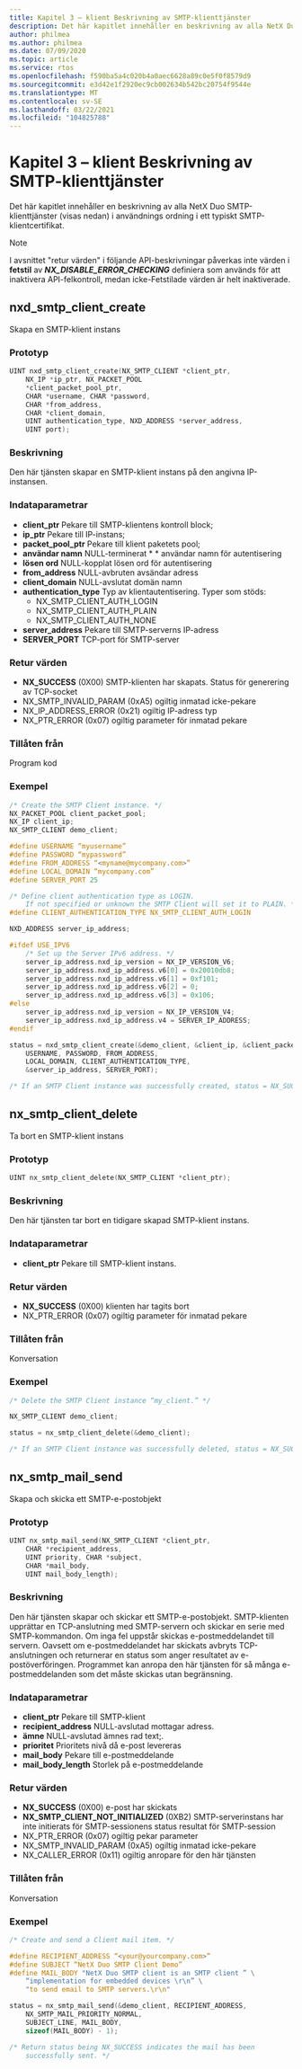 ```yaml
---
title: Kapitel 3 – klient Beskrivning av SMTP-klienttjänster
description: Det här kapitlet innehåller en beskrivning av alla NetX Duo SMTP-klienttjänster (visas nedan) i användnings ordning i ett typiskt SMTP-klientcertifikat.
author: philmea
ms.author: philmea
ms.date: 07/09/2020
ms.topic: article
ms.service: rtos
ms.openlocfilehash: f590ba5a4c020b4a0aec6628a89c0e5f0f8579d9
ms.sourcegitcommit: e3d42e1f2920ec9cb002634b542bc20754f9544e
ms.translationtype: MT
ms.contentlocale: sv-SE
ms.lasthandoff: 03/22/2021
ms.locfileid: "104825788"
---
```

# <a name="chapter-3---client-description-of-smtp-client-services"></a>Kapitel 3 – klient Beskrivning av SMTP-klienttjänster

Det här kapitlet innehåller en beskrivning av alla NetX Duo SMTP-klienttjänster (visas nedan) i användnings ordning i ett typiskt SMTP-klientcertifikat.

> [!NOTE]
> I avsnittet "retur värden" i följande API-beskrivningar påverkas inte värden i **fetstil** av **_NX_DISABLE_ERROR_CHECKING_** definiera som används för att inaktivera API-felkontroll, medan icke-Fetstilade värden är helt inaktiverade.

## <a name="nxd_smtp_client_create"></a>nxd_smtp_client_create

Skapa en SMTP-klient instans

### <a name="prototype"></a>Prototyp

```C
UINT nxd_smtp_client_create(NX_SMTP_CLIENT *client_ptr,
    NX_IP *ip_ptr, NX_PACKET_POOL
    *client_packet_pool_ptr,
    CHAR *username, CHAR *password,
    CHAR *from_address,
    CHAR *client_domain,
    UINT authentication_type, NXD_ADDRESS *server_address,
    UINT port);
```

### <a name="description"></a>Beskrivning

Den här tjänsten skapar en SMTP-klient instans på den angivna IP-instansen.

### <a name="input-parameters"></a>Indataparametrar

- **client_ptr** Pekare till SMTP-klientens kontroll block;
- **ip_ptr** Pekare till IP-instans;
- **packet_pool_ptr** Pekare till klient paketets pool;
- **användar namn** NULL-terminerat * * användar namn för autentisering
- **lösen ord** NULL-kopplat lösen ord för autentisering
- **from_address** NULL-avbruten avsändar adress
- **client_domain** NULL-avslutat domän namn
- **authentication_type** Typ av klientautentisering. Typer som stöds:
  - NX_SMTP_CLIENT_AUTH_LOGIN
  - NX_SMTP_CLIENT_AUTH_PLAIN
  - NX_SMTP_CLIENT_AUTH_NONE
- **server_address** Pekare till SMTP-serverns IP-adress
- **SERVER_PORT** TCP-port för SMTP-server

### <a name="return-values"></a>Retur värden

- **NX_SUCCESS** (0X00) SMTP-klienten har skapats. Status för generering av TCP-socket
- NX_SMTP_INVALID_PARAM (0xA5) ogiltig inmatad icke-pekare
- NX_IP_ADDRESS_ERROR (0x21) ogiltig IP-adress typ
- NX_PTR_ERROR (0x07) ogiltig parameter för inmatad pekare

### <a name="allowed-from"></a>Tillåten från

Program kod

### <a name="example"></a>Exempel

```C
/* Create the SMTP Client instance. */
NX_PACKET_POOL client_packet_pool;
NX_IP client_ip;
NX_SMTP_CLIENT demo_client;

#define USERNAME “myusername”
#define PASSWORD “mypassword”
#define FROM_ADDRESS “<myname@mycompany.com>”
#define LOCAL_DOMAIN “mycompany.com”
#define SERVER_PORT 25

/* Define client authentication type as LOGIN. 
    If not specified or unknown the SMTP Client will set it to PLAIN. */
#define CLIENT_AUTHENTICATION_TYPE NX_SMTP_CLIENT_AUTH_LOGIN

NXD_ADDRESS server_ip_address;

#ifdef USE_IPV6
    /* Set up the Server IPv6 address. */
    server_ip_address.nxd_ip_version = NX_IP_VERSION_V6;
    server_ip_address.nxd_ip_address.v6[0] = 0x20010db8;
    server_ip_address.nxd_ip_address.v6[1] = 0xf101;
    server_ip_address.nxd_ip_address.v6[2] = 0;
    server_ip_address.nxd_ip_address.v6[3] = 0x106;
#else
    server_ip_address.nxd_ip_version = NX_IP_VERSION_V4;
    server_ip_address.nxd_ip_address.v4 = SERVER_IP_ADDRESS;
#endif

status = nxd_smtp_client_create(&demo_client, &client_ip, &client_packet_pool,
    USERNAME, PASSWORD, FROM_ADDRESS,
    LOCAL_DOMAIN, CLIENT_AUTHENTICATION_TYPE,
    &server_ip_address, SERVER_PORT);

/* If an SMTP Client instance was successfully created, status = NX_SUCCESS. */
```

## <a name="nx_smtp_client_delete"></a>nx_smtp_client_delete

Ta bort en SMTP-klient instans

### <a name="prototype"></a>Prototyp

```C
UINT nx_smtp_client_delete(NX_SMTP_CLIENT *client_ptr);
```

### <a name="description"></a>Beskrivning

Den här tjänsten tar bort en tidigare skapad SMTP-klient instans.

### <a name="input-parameters"></a>Indataparametrar

- **client_ptr** Pekare till SMTP-klient instans.

### <a name="return-values"></a>Retur värden

- **NX_SUCCESS** (0X00) klienten har tagits bort
- NX_PTR_ERROR (0x07) ogiltig parameter för inmatad pekare

### <a name="allowed-from"></a>Tillåten från

Konversation

### <a name="example"></a>Exempel

```C
/* Delete the SMTP Client instance “my_client.” */

NX_SMTP_CLIENT demo_client;

status = nx_smtp_client_delete(&demo_client);

/* If an SMTP Client instance was successfully deleted, status = NX_SUCCESS. */
```

## <a name="nx_smtp_mail_send"></a>nx_smtp_mail_send

Skapa och skicka ett SMTP-e-postobjekt

### <a name="prototype"></a>Prototyp

```C
UINT nx_smtp_mail_send(NX_SMTP_CLIENT *client_ptr,
    CHAR *recipient_address,
    UINT priority, CHAR *subject,
    CHAR *mail_body,
    UINT mail_body_length);
```

### <a name="description"></a>Beskrivning

Den här tjänsten skapar och skickar ett SMTP-e-postobjekt. SMTP-klienten upprättar en TCP-anslutning med SMTP-servern och skickar en serie med SMTP-kommandon. Om inga fel uppstår skickas e-postmeddelandet till servern. Oavsett om e-postmeddelandet har skickats avbryts TCP-anslutningen och returnerar en status som anger resultatet av e-postöverföringen. Programmet kan anropa den här tjänsten för så många e-postmeddelanden som det måste skickas utan begränsning.

### <a name="input-parameters"></a>Indataparametrar

- **client_ptr** Pekare till SMTP-klient
- **recipient_address** NULL-avslutad mottagar adress.
- **ämne** NULL-avslutad ämnes rad text;.
- **prioritet** Prioritets nivå då e-post levereras
- **mail_body** Pekare till e-postmeddelande
- **mail_body_length** Storlek på e-postmeddelande

### <a name="return-values"></a>Retur värden

- **NX_SUCCESS** (0X00) e-post har skickats
- **NX_SMTP_CLIENT_NOT_INITIALIZED** (0XB2) SMTP-serverinstans har inte initierats för SMTP-sessionens status resultat för SMTP-session
- NX_PTR_ERROR (0x07) ogiltig pekar parameter
- NX_SMTP_INVALID_PARAM (0xA5) ogiltig inmatad icke-pekare
- NX_CALLER_ERROR (0x11) ogiltig anropare för den här tjänsten

### <a name="allowed-from"></a>Tillåten från

Konversation

### <a name="example"></a>Exempel

```C
/* Create and send a Client mail item. */

#define RECIPIENT_ADDRESS “<your@yourcompany.com>”
#define SUBJECT “NetX Duo SMTP Client Demo”
#define MAIL_BODY "NetX Duo SMTP client is an SMTP client ” \
    “implementation for embedded devices \r\n” \
    "to send email to SMTP servers.\r\n"

status = nx_smtp_mail_send(&demo_client, RECIPIENT_ADDRESS,
    NX_SMTP_MAIL_PRIORITY_NORMAL,
    SUBJECT_LINE, MAIL_BODY,
    sizeof(MAIL_BODY) - 1);

/* Return status being NX_SUCCESS indicates the mail has been
    successfully sent. */
```
